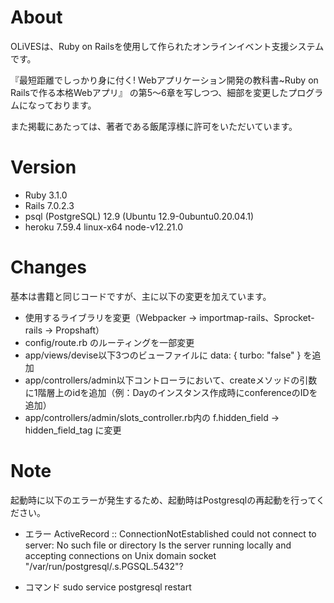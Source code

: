 # About
OLiVESは、Ruby on Railsを使用して作られたオンラインイベント支援システムです。

『最短距離でしっかり身に付く! Webアプリケーション開発の教科書~Ruby on Railsで作る本格Webアプリ』
の第5～6章を写しつつ、細部を変更したプログラムになっております。

また掲載にあたっては、著者である飯尾淳様に許可をいただいています。
 
# Version
* Ruby 3.1.0
* Rails 7.0.2.3
* psql (PostgreSQL) 12.9 (Ubuntu 12.9-0ubuntu0.20.04.1)
* heroku 7.59.4 linux-x64 node-v12.21.0

# Changes
基本は書籍と同じコードですが、主に以下の変更を加えています。
* 使用するライブラリを変更（Webpacker → importmap-rails、Sprocket-rails → Propshaft）
* config/route.rb のルーティングを一部変更
* app/views/devise以下3つのビューファイルに data: { turbo: "false" } を追加
* app/controllers/admin以下コントローラにおいて、createメソッドの引数に1階層上のidを追加（例：Dayのインスタンス作成時にconferenceのIDを追加）
* app/controllers/admin/slots_controller.rb内の f.hidden_field → hidden_field_tag に変更

# Note
起動時に以下のエラーが発生するため、起動時はPostgresqlの再起動を行ってください。

* エラー
ActiveRecord :: ConnectionNotEstablished
could not connect to server: No such file or directory
Is the server running locally and accepting
connections on Unix domain socket "/var/run/postgresql/.s.PGSQL.5432"?

* コマンド
sudo service postgresql restart

